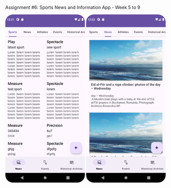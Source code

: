 Assignment #6: Sports News and Information App - Week 5 to 9
<div>
  <img src="sports.png" width="250"   /> <img src="news.png" width="250"   />

[//]: # ( <img src="3.png" width="250"   /> <img src="4.png" width="250"   />)

[//]: # ( <img src="5.png" width="250"   />)

[//]: # ( <img src="6.b.png" width="250"   /> <img src="6-a.png" width="250"   />)
</div>
